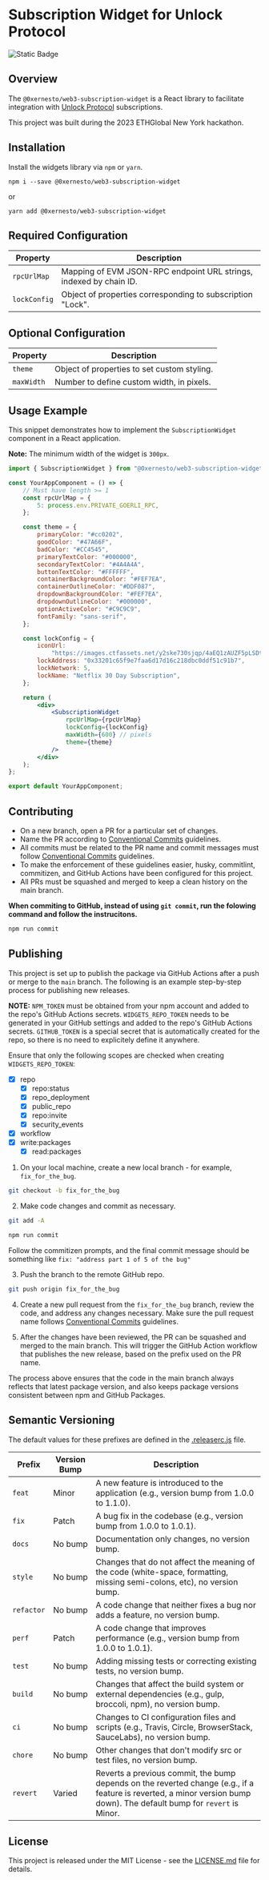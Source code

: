 # Subscription Widget for Unlock Protocol

![Static Badge](https://img.shields.io/badge/license-MIT-yellow)

## Overview

The `@0xernesto/web3-subscription-widget` is a React library to facilitate integration with [Unlock Protocol](https://unlock-protocol.com/) subscriptions.

This project was built during the 2023 ETHGlobal New York hackathon.

## Installation

Install the widgets library via `npm` or `yarn`.

```
npm i --save @0xernesto/web3-subscription-widget
```

or

```
yarn add @0xernesto/web3-subscription-widget
```

## Required Configuration

| Property     | Description                                                        |
| ------------ | ------------------------------------------------------------------ |
| `rpcUrlMap`  | Mapping of EVM JSON-RPC endpoint URL strings, indexed by chain ID. |
| `lockConfig` | Object of properties corresponding to subscription "Lock".         |

## Optional Configuration

| Property   | Description                                 |
| ---------- | ------------------------------------------- |
| `theme`    | Object of properties to set custom styling. |
| `maxWidth` | Number to define custom width, in pixels.   |

## Usage Example

This snippet demonstrates how to implement the `SubscriptionWidget` component in a React application.

**Note:** The minimum width of the widget is `300px`.

```jsx
import { SubscriptionWidget } from "@0xernesto/web3-subscription-widget";

const YourAppComponent = () => {
	// Must have length >= 1
	const rpcUrlMap = {
		5: process.env.PRIVATE_GOERLI_RPC,
	};

	const theme = {
		primaryColor: "#cc0202",
		goodColor: "#47A66F",
		badColor: "#CC4545",
		primaryTextColor: "#000000",
		secondaryTextColor: "#4A4A4A",
		buttonTextColor: "#FFFFFF",
		containerBackgroundColor: "#FEF7EA",
		containerOutlineColor: "#DDF087",
		dropdownBackgroundColor: "#FEF7EA",
		dropdownOutlineColor: "#000000",
		optionActiveColor: "#C9C9C9",
		fontFamily: "sans-serif",
	};

	const lockConfig = {
		iconUrl:
			"https://images.ctfassets.net/y2ske730sjqp/4aEQ1zAUZF5pLSDtfviWjb/ba04f8d5bd01428f6e3803cc6effaf30/Netflix_N.png",
		lockAddress: "0x33201c65f9e7faa6d17d16c218dbc0ddf51c91b7",
		lockNetwork: 5,
		lockName: "Netflix 30 Day Subscription",
	};

	return (
		<div>
			<SubscriptionWidget
				rpcUrlMap={rpcUrlMap}
				lockConfig={lockConfig}
				maxWidth={600} // pixels
				theme={theme}
			/>
		</div>
	);
};

export default YourAppComponent;
```

## Contributing

-   On a new branch, open a PR for a particular set of changes.
-   Name the PR according to [Conventional Commits](https://www.conventionalcommits.org/en/v1.0.0-beta.2/#specification) guidelines.
-   All commits must be related to the PR name and commit messages must follow [Conventional Commits](https://www.conventionalcommits.org/en/v1.0.0-beta.2/#specification) guidelines.
-   To make the enforcement of these guidelines easier, husky, commitlint, commitizen, and GitHub Actions have been configured for this project.
-   All PRs must be squashed and merged to keep a clean history on the main branch.

**When commiting to GitHub, instead of using `git commit`, run the folowing command and follow the instrucitons.**

```sh
npm run commit
```

## Publishing

This project is set up to publish the package via GitHub Actions after a push or merge to the `main` branch. The following is an example step-by-step process for publishing new releases.

**NOTE:** `NPM_TOKEN` must be obtained from your npm account and added to the repo's GitHub Actions secrets. `WIDGETS_REPO_TOKEN` needs to be generated in your GitHub settings and added to the repo's GitHub Actions secrets. `GITHUB_TOKEN` is a special secret that is automatically created for the repo, so there is no need to explicitely define it anywhere.

Ensure that only the following scopes are checked when creating `WIDGETS_REPO_TOKEN`:

-   [x] repo
    -   [x] repo:status
    -   [x] repo_deployment
    -   [x] public_repo
    -   [x] repo:invite
    -   [x] security_events
-   [x] workflow
-   [x] write:packages
    -   [x] read:packages

1. On your local machine, create a new local branch - for example, `fix_for_the_bug`.

```sh
git checkout -b fix_for_the_bug
```

2. Make code changes and commit as necessary.

```sh
git add -A
```

```sh
npm run commit
```

Follow the commitizen prompts, and the final commit message should be something like `fix: "address part 1 of 5 of the bug"`

3. Push the branch to the remote GitHub repo.

```sh
git push origin fix_for_the_bug
```

4. Create a new pull request from the `fix_for_the_bug` branch, review the code, and address any changes necessary. Make sure the pull request name follows [Conventional Commits](https://www.conventionalcommits.org/en/v1.0.0-beta.2/#specification) guidelines.

5. After the changes have been reviewed, the PR can be squashed and merged to the main branch. This will trigger the GitHub Action workflow that publishes the new release, based on the prefix used on the PR name.

The process above ensures that the code in the main branch always reflects that latest package version, and also keeps package versions consistent between npm and GitHub Packages.

## Semantic Versioning

The default values for these prefixes are defined in the [.releaserc.js](https://github.com/0xernesto/web3-subscription-widget/blob/main/.releaserc.js) file.

| Prefix     | Version Bump | Description                                                                                                                                                             |
| ---------- | ------------ | ----------------------------------------------------------------------------------------------------------------------------------------------------------------------- |
| `feat`     | Minor        | A new feature is introduced to the application (e.g., version bump from 1.0.0 to 1.1.0).                                                                                |
| `fix`      | Patch        | A bug fix in the codebase (e.g., version bump from 1.0.0 to 1.0.1).                                                                                                     |
| `docs`     | No bump      | Documentation only changes, no version bump.                                                                                                                            |
| `style`    | No bump      | Changes that do not affect the meaning of the code (white-space, formatting, missing semi-colons, etc), no version bump.                                                |
| `refactor` | No bump      | A code change that neither fixes a bug nor adds a feature, no version bump.                                                                                             |
| `perf`     | Patch        | A code change that improves performance (e.g., version bump from 1.0.0 to 1.0.1).                                                                                       |
| `test`     | No bump      | Adding missing tests or correcting existing tests, no version bump.                                                                                                     |
| `build`    | No bump      | Changes that affect the build system or external dependencies (e.g., gulp, broccoli, npm), no version bump.                                                             |
| `ci`       | No bump      | Changes to CI configuration files and scripts (e.g., Travis, Circle, BrowserStack, SauceLabs), no version bump.                                                         |
| `chore`    | No bump      | Other changes that don't modify src or test files, no version bump.                                                                                                     |
| `revert`   | Varied       | Reverts a previous commit, the bump depends on the reverted change (e.g., if a feature is reverted, a minor version bump down). The default bump for `revert` is Minor. |

## License

This project is released under the MIT License - see the [LICENSE.md](https://github.com/0xernesto/web3-subscription-widget/blob/main/LICENSE.md) file for details.
